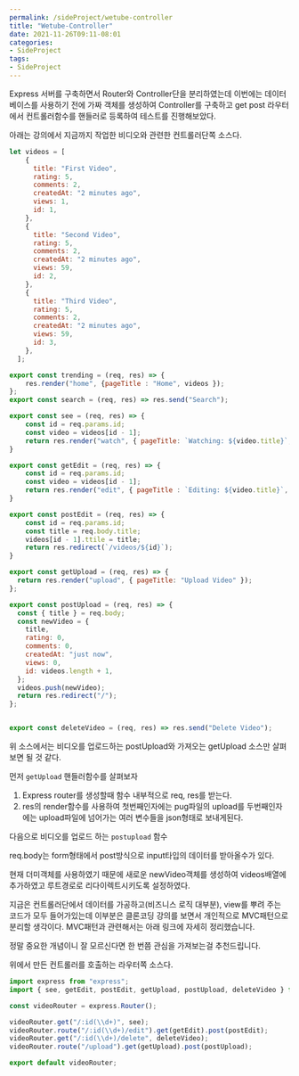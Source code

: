 ```yaml
---
permalink: /sideProject/wetube-controller
title: "Wetube-Controller"
date: 2021-11-26T09:11-08:01
categories:
- SideProject
tags:
- SideProject
---
```


Express 서버를 구축하면서 Router와 Controller단을 분리하였는데 이번에는 데이터베이스를 사용하기 전에 가짜 객체를 생성하여 Controller를 구축하고 get post 라우터에서 컨트롤러함수를 핸들러로 등록하여 테스트를 진행해보았다.  

아래는 강의에서 지금까지 작업한 비디오와 관련한 컨트롤러단쪽 소스다.

```javascript
let videos = [
    {
      title: "First Video",
      rating: 5,
      comments: 2,
      createdAt: "2 minutes ago",
      views: 1,
      id: 1,
    },
    {
      title: "Second Video",
      rating: 5,
      comments: 2,
      createdAt: "2 minutes ago",
      views: 59,
      id: 2,
    },
    {
      title: "Third Video",
      rating: 5,
      comments: 2,
      createdAt: "2 minutes ago",
      views: 59,
      id: 3,
    },
  ];

export const trending = (req, res) => {
    res.render("home", {pageTitle : "Home", videos });
};
export const search = (req, res) => res.send("Search");

export const see = (req, res) => {
    const id = req.params.id;
    const video = videos[id - 1];
    return res.render("watch", { pageTitle: `Watching: ${video.title}`, video });
}

export const getEdit = (req, res) => {
    const id = req.params.id;
    const video = videos[id - 1];
    return res.render("edit", { pageTitle : `Editing: ${video.title}`, video });
}

export const postEdit = (req, res) => {
    const id = req.params.id;
    const title = req.body.title;
    videos[id - 1].ttile = title;
    return res.redirect(`/videos/${id}`);
}

export const getUpload = (req, res) => {
  return res.render("upload", { pageTitle: "Upload Video" });
};

export const postUpload = (req, res) => {
  const { title } = req.body;
  const newVideo = {
    title,
    rating: 0,
    comments: 0,
    createdAt: "just now",
    views: 0,
    id: videos.length + 1,
  };
  videos.push(newVideo);
  return res.redirect("/");
};


export const deleteVideo = (req, res) => res.send("Delete Video");
```

위 소스에서는 비디오를 업로드하는 postUpload와 가져오는 getUpload 소스만 살펴보면 될 것 같다.

먼저 `getUpload` 핸들러함수를 살펴보자

1. Express router를 생성할때 함수 내부적으로 req, res를 받는다.
2. res의 render함수를 사용하여 첫번째인자에는 pug파일의 upload를 두번째인자에는 upload파일에 넘어가는 여러 변수들을 json형태로 보내게된다.  

다음으로 비디오를 업로드 하는 `postupload` 함수

req.body는 form형태에서 post방식으로 input타입의 데이터를 받아올수가 있다.  

현재 더미객체를 사용하였기 때문에 새로운 newVideo객체를 생성하여 videos배열에 추가하였고 루트경로로 리다이렉트시키도록 설정하였다.  

지금은 컨트롤러단에서 데이터를 가공하고(비즈니스 로직 대부분), view를 뿌려 주는 코드가 모두 들어가있는데 이부분은 클론코딩 강의를 보면서 개인적으로 MVC패턴으로 분리할 생각이다. MVC패턴과 관련해서는 아래 링크에 자세히 정리했습니다.  

정말 중요한 개념이니 잘 모르신다면 한 번쯤 관심을 가져보는걸 추천드립니다.

위에서 만든 컨트롤러를 호출하는 라우터쪽 소스다.

```javascript
import express from "express";
import { see, getEdit, postEdit, getUpload, postUpload, deleteVideo } from "../controllers/videoController";

const videoRouter = express.Router();

videoRouter.get("/:id(\\d+)", see);
videoRouter.route("/:id(\\d+)/edit").get(getEdit).post(postEdit);
videoRouter.get("/:id(\\d+)/delete", deleteVideo);
videoRouter.route("/upload").get(getUpload).post(postUpload);

export default videoRouter; 
```